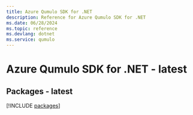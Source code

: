 ```yaml
---
title: Azure Qumulo SDK for .NET
description: Reference for Azure Qumulo SDK for .NET
ms.date: 06/28/2024
ms.topic: reference
ms.devlang: dotnet
ms.service: qumulo
---
```

# Azure Qumulo SDK for .NET - latest
## Packages - latest
[!INCLUDE [packages](qumulo-index.md)]